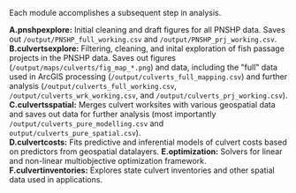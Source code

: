 Each module accomplishes a subsequent step in analysis.  

**A.pnshpexplore:** Initial cleaning and draft figures for all PNSHP data. Saves out `/output/PNSHP_full_working.csv` and `/output/PNSHP_prj_working.csv`.  
**B.culvertsexplore:** Filtering, cleaning, and inital exploration of fish passage projects in the PNSHP data. Saves out figures (`/output/maps/culverts/fig_map_*.png`) and data, including the "full" data used in ArcGIS processing (`/output/culverts_full_mapping.csv`) and further analysis (`/output/culverts_full_working.csv`, `/output/culverts_wrk_working.csv`, and `/output/culverts_prj_working.csv`).  
**C.culvertsspatial:** Merges culvert worksites with various geospatial data and saves out data for further analysis (most importantly `/output/culverts_pure_modelling.csv` and `output/culverts_pure_spatial.csv`).  
**D.culvertcosts:** Fits predictive and inferential models of culvert costs based on predictors from geospatial datalayers.
**E.optimization:** Solvers for linear and non-linear multiobjective optimization framework.  
**F.culvertinventories:** Explores state culvert inventories and other spatial data used in applications.  